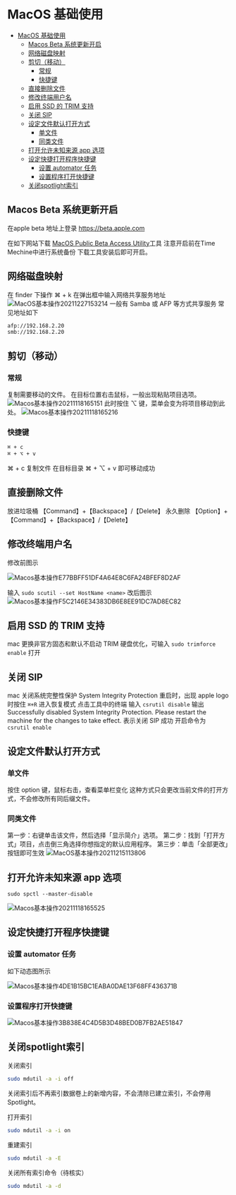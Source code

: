 # MacOS 基础使用

<!-- @import "[TOC]" {cmd="toc" depthFrom=1 depthTo=6 orderedList=false} -->

<!-- code_chunk_output -->

- [MacOS 基础使用](#macos-基础使用)
  - [Macos Beta 系统更新开启](#macos-beta-系统更新开启)
  - [网络磁盘映射](#网络磁盘映射)
  - [剪切（移动）](#剪切移动)
    - [常规](#常规)
    - [快捷键](#快捷键)
  - [直接删除文件](#直接删除文件)
  - [修改终端用户名](#修改终端用户名)
  - [启用 SSD 的 TRIM 支持](#启用-ssd-的-trim-支持)
  - [关闭 SIP](#关闭-sip)
  - [设定文件默认打开方式](#设定文件默认打开方式)
    - [单文件](#单文件)
    - [同类文件](#同类文件)
  - [打开允许未知来源 app 选项](#打开允许未知来源-app-选项)
  - [设定快捷打开程序快捷键](#设定快捷打开程序快捷键)
    - [设置 automator 任务](#设置-automator-任务)
    - [设置程序打开快捷键](#设置程序打开快捷键)
  - [关闭spotlight索引](#关闭spotlight索引)

<!-- /code_chunk_output -->
## Macos Beta 系统更新开启

在apple beta 地址上登录
https://beta.apple.com

在如下网站下载 [MacOS Public Beta Access Utility](https://beta.apple.com/sp/betaprogram/enroll#macos)工具
注意开启前在Time Mechine中进行系统备份
下载工具安装后即可开启。

## 网络磁盘映射

在 finder 下操作 ⌘ + k
在弹出框中输入网络共享服务地址
![MacOS基本操作20211227153214](https://raw.githubusercontent.com/skylinety/blog-pics/master/imgs/MacOS%E5%9F%BA%E6%9C%AC%E6%93%8D%E4%BD%9C20211227153214.png)
一般有 Samba 或 AFP 等方式共享服务
常见地址如下

```sh
afp://192.168.2.20
smb://192.168.2.20
```

## 剪切（移动）

### 常规

复制需要移动的文件。
在目标位置右击鼠标，一般出现粘贴项目选项。
![Macos基本操作20211118165151](https://raw.githubusercontent.com/skylinety/blog-pics/master/imgs/Macos%E5%9F%BA%E6%9C%AC%E6%93%8D%E4%BD%9C20211118165151.png)
此时按住 ⌥ 键，菜单会变为将项目移动到此处。
![Macos基本操作20211118165216](https://raw.githubusercontent.com/skylinety/blog-pics/master/imgs/Macos%E5%9F%BA%E6%9C%AC%E6%93%8D%E4%BD%9C20211118165216.png)

### 快捷键

```sh
⌘ + c
⌘ + ⌥ + v
```

⌘ + c 复制文件
在目标目录 ⌘ + ⌥ + v 即可移动成功

## 直接删除文件

放进垃圾桶
【Command】+【Backspace】/【Delete】
永久删除
【Option】+【Command】+【Backspace】/【Delete】

## 修改终端用户名

修改前图示

![Macos基本操作E77BBFF51DF4A64E8C6FA24BFEF8D2AF](https://raw.githubusercontent.com/skylinety/blog-pics/master/imgs/Macos%E5%9F%BA%E6%9C%AC%E6%93%8D%E4%BD%9CE77BBFF51DF4A64E8C6FA24BFEF8D2AF.jpg)

输入
`sudo scutil --set HostName <name>`
改后图示
![Macos基本操作F5C2146E34383DB6E8EE91DC7AD8EC82](https://raw.githubusercontent.com/skylinety/blog-pics/master/imgs/Macos%E5%9F%BA%E6%9C%AC%E6%93%8D%E4%BD%9CF5C2146E34383DB6E8EE91DC7AD8EC82.jpg)

## 启用 SSD 的 TRIM 支持

mac 更换非官方固态和默认不启动 TRIM 硬盘优化，可输入
`sudo trimforce enable`
打开

## 关闭 SIP

mac 关闭系统完整性保护 System Integrity Protection
重启时，出现 apple logo 时按住
`⌘+R`
进入恢复模式
点击工具中的终端
输入
`csrutil disable`
输出
Successfully disabled System Integrity Protection. Please restart the machine for the changes to take effect.
表示关闭 SIP 成功
开启命令为
`csrutil enable`

## 设定文件默认打开方式

### 单文件

按住 option 键，鼠标右击，查看菜单栏变化
这种方式只会更改当前文件的打开方式，不会修改所有同后缀文件。
### 同类文件

第一步：右键单击该文件，然后选择「显示简介」选项。
第二步：找到「打开方式」项目，点击倒三角选择你想指定的默认应用程序。
第三步：单击「全部更改」按钮即可生效
![MacOS基本操作20211215113806](https://raw.githubusercontent.com/skylinety/blog-pics/master/imgs/MacOS%E5%9F%BA%E6%9C%AC%E6%93%8D%E4%BD%9C20211215113806.png)

## 打开允许未知来源 app 选项

`sudo spctl --master-disable`

![Macos基本操作20211118165525](https://raw.githubusercontent.com/skylinety/blog-pics/master/imgs/Macos%E5%9F%BA%E6%9C%AC%E6%93%8D%E4%BD%9C20211118165525.png)

## 设定快捷打开程序快捷键

### 设置 automator 任务

如下动态图所示

![Macos基本操作4DE1B15BC1EABA0DAE13F68FF436371B](https://raw.githubusercontent.com/skylinety/blog-pics/master/imgs/Macos%E5%9F%BA%E6%9C%AC%E6%93%8D%E4%BD%9C4DE1B15BC1EABA0DAE13F68FF436371B.gif)

### 设置程序打开快捷键

![Macos基本操作3B838E4C4D5B3D48BED0B7FB2AE51847](https://raw.githubusercontent.com/skylinety/blog-pics/master/imgs/Macos%E5%9F%BA%E6%9C%AC%E6%93%8D%E4%BD%9C3B838E4C4D5B3D48BED0B7FB2AE51847.jpg)

## 关闭spotlight索引

关闭索引

```sh
sudo mdutil -a -i off
```
关闭索引后不再索引数据卷上的新增内容，不会清除已建立索引，不会停用 Spotlight。

打开索引

```sh
sudo mdutil -a -i on
```
重建索引

```sh
sudo mdutil -a -E
```


关闭所有索引命令（待核实）
```sh
sudo mdutil -a -d
```
